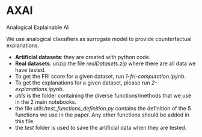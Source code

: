 # AXAI
Analogical Explainable AI

We use analogical classifiers as surrogate model to provide counterfactual explanations.
- **Artificial datasets**: they are created with python code.
- **Real datasets**: unzip the file *realDatasets.zip* where there are all data we have tested.
- To get the FRI score for a given dataset, run *1-fri-computation.ipynb*.
- To get the explanations for a given dataset, please run *2-explanations.ipynb*.
- *utils* is the folder containing the diverse functions/methods that we use in the 2 main notebooks.
- the file *utils/test_functions_definition.py* contains the definition of the 5 functions we use in the paper. Any other functions should be added in this file.
- the *test* folder is used to save the artificial data when they are tested. 

